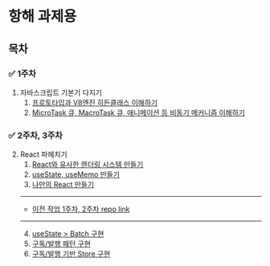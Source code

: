 # 항해 과제용

## 목차

### ✅ 1주차
1. 자바스크립트 기본기 다지기
   1. [프로토타입과 V8엔진 히든클래스 이해하기](./packages/chapter1/src/a.js)
   2. [MicroTask 큐, MacroTask 큐, 애니메이션 등 비동기 메커니즘 이해하기](./packages/chapter1/src/b.js)

### ✅ 2주차, 3주차
2. React 파헤치기 
   1. [React와 유사한 렌더링 시스템 만들기](./packages/chapter2/src/render.js)
   2. [useState, useMemo 만들기](./packages/chapter2/src/hooks.js)
   3. [나만의 React 만들기](./packages/chapter2/src/MyReact.js)
   ---
    - [이전 작업 1주차, 2주차 repo link](https://github.com/jkl851/hanghae_chap1)
   ---
   4. [useState > Batch 구현](./packages/chapter2/src/hooks2.js)
   5. [구독/발행 패턴 구현](./packages/chapter2/src/observer/pubsub.js)
   6. [구독/발행 기반 Store 구현](./packages/chapter2/src/observer/store.js)